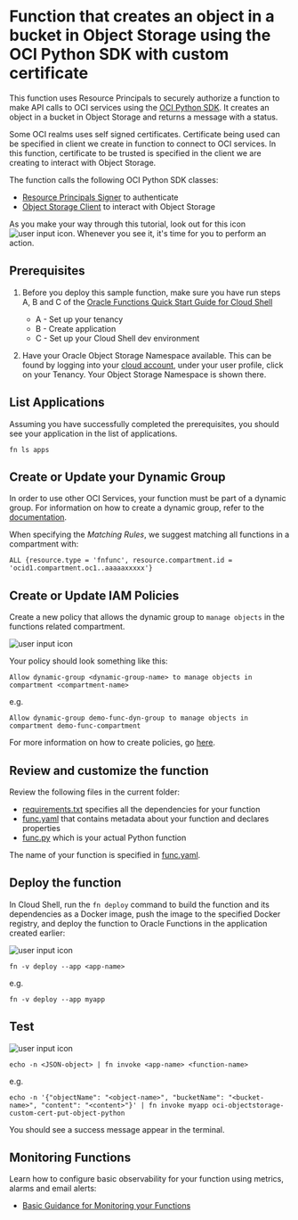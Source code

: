# Function that creates an object in a bucket in Object Storage using the OCI Python SDK with custom certificate

This function uses Resource Principals to securely authorize a function to make
API calls to OCI services using the [OCI Python SDK](https://oracle-cloud-infrastructure-python-sdk.readthedocs.io/en/latest/index.html).
It creates an object in a bucket in Object Storage and returns a message with a status.

Some OCI realms uses self signed certificates. Certificate being used can be specified in client we create
in function to connect to OCI services. In this function, certificate to be trusted is specified in the
client we are creating to interact with Object Storage.

The function calls the following OCI Python SDK classes:
* [Resource Principals Signer](https://oracle-cloud-infrastructure-python-sdk.readthedocs.io/en/latest/api/signing.html#resource-principals-signer) to authenticate
* [Object Storage Client](https://oracle-cloud-infrastructure-python-sdk.readthedocs.io/en/latest/api/object_storage/client/oci.object_storage.ObjectStorageClient.html) to interact with Object Storage

As you make your way through this tutorial, look out for this icon ![user input icon](./images/userinput.png).
Whenever you see it, it's time for you to perform an action.


## Prerequisites

1. Before you deploy this sample function, make sure you have run steps A, B 
and C of the [Oracle Functions Quick Start Guide for Cloud Shell](https://www.oracle.com/webfolder/technetwork/tutorials/infographics/oci_functions_cloudshell_quickview/functions_quickview_top/functions_quickview/index.html)
    * A - Set up your tenancy
    * B - Create application
    * C - Set up your Cloud Shell dev environment

2. Have your Oracle Object Storage Namespace available. This can be found by
logging into your [cloud account](https://console.us-ashburn-1.oraclecloud.com/),
under your user profile, click on your Tenancy. Your Object Storage Namespace
is shown there.


## List Applications 

Assuming you have successfully completed the prerequisites, you should see your 
application in the list of applications.

```
fn ls apps
```


## Create or Update your Dynamic Group

In order to use other OCI Services, your function must be part of a dynamic 
group. For information on how to create a dynamic group, refer to the 
[documentation](https://docs.cloud.oracle.com/iaas/Content/Identity/Tasks/managingdynamicgroups.htm#To).

When specifying the *Matching Rules*, we suggest matching all functions in a compartment with:

```
ALL {resource.type = 'fnfunc', resource.compartment.id = 'ocid1.compartment.oc1..aaaaaxxxxx'}
```


## Create or Update IAM Policies

Create a new policy that allows the dynamic group to `manage objects` in the functions related compartment.

![user input icon](./images/userinput.png)

Your policy should look something like this:
```
Allow dynamic-group <dynamic-group-name> to manage objects in compartment <compartment-name>
```
e.g.
```
Allow dynamic-group demo-func-dyn-group to manage objects in compartment demo-func-compartment
```
For more information on how to create policies, go [here](https://docs.cloud.oracle.com/iaas/Content/Identity/Concepts/policysyntax.htm).


## Review and customize the function

Review the following files in the current folder:

- [requirements.txt](./requirements.txt) specifies all the dependencies for your function
- [func.yaml](./func.yaml) that contains metadata about your function and declares properties
- [func.py](./func.py) which is your actual Python function

The name of your function is specified in [func.yaml](./func.yaml).


## Deploy the function

In Cloud Shell, run the `fn deploy` command to build the function and its dependencies as a Docker image, 
push the image to the specified Docker registry, and deploy the function to Oracle Functions 
in the application created earlier:

![user input icon](./images/userinput.png)

```
fn -v deploy --app <app-name>
```
e.g.
```
fn -v deploy --app myapp
```


## Test

![user input icon](./images/userinput.png)
```
echo -n <JSON-object> | fn invoke <app-name> <function-name>
```
e.g.
```
echo -n '{"objectName": "<object-name>", "bucketName": "<bucket-name>", "content": "<content>"}' | fn invoke myapp oci-objectstorage-custom-cert-put-object-python
```
You should see a success message appear in the terminal.


## Monitoring Functions

Learn how to configure basic observability for your function using metrics, alarms and email alerts:
* [Basic Guidance for Monitoring your Functions](../basic-observability/functions.md)

